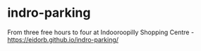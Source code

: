 # indro-parking
From three free hours to four at Indooroopilly Shopping Centre - https://eidorb.github.io/indro-parking/
